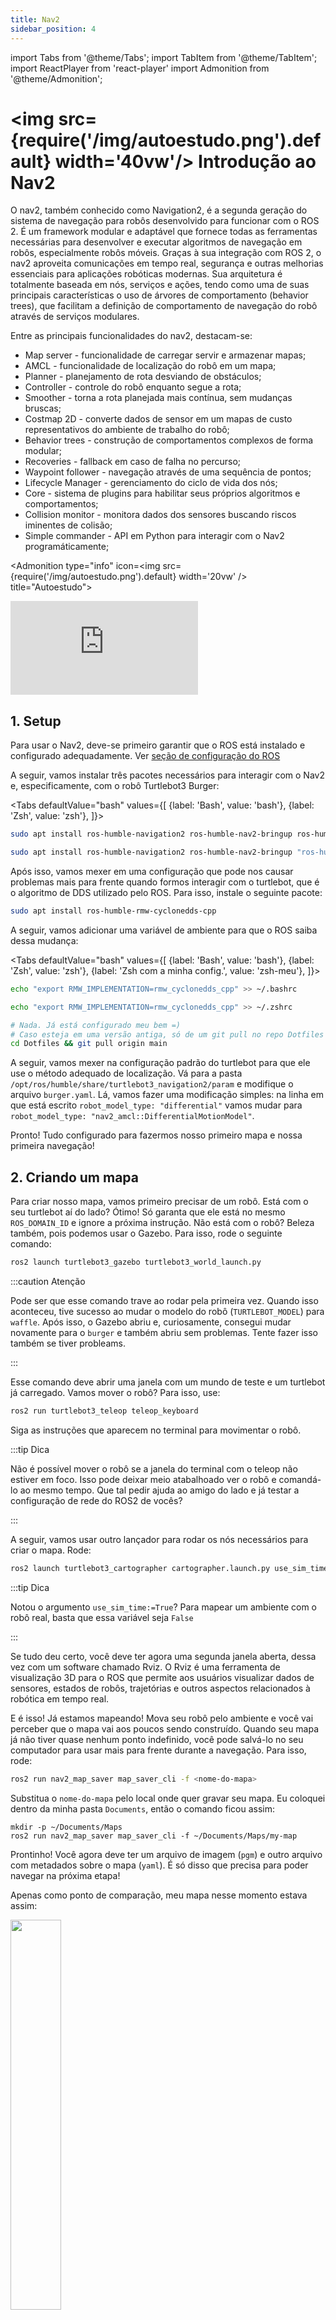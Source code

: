 ```yaml
---
title: Nav2
sidebar_position: 4
---
```


import Tabs from '@theme/Tabs';
import TabItem from '@theme/TabItem';
import ReactPlayer from 'react-player'
import Admonition from '@theme/Admonition';

# <img src={require('/img/autoestudo.png').default} width='40vw'/> Introdução ao Nav2

O nav2, também conhecido como Navigation2, é a segunda geração do sistema de
navegação para robôs desenvolvido para funcionar com o ROS 2. É um framework
modular e adaptável que fornece todas as ferramentas necessárias para
desenvolver e executar algoritmos de navegação em robôs, especialmente robôs
móveis. Graças à sua integração com ROS 2, o nav2 aproveita comunicações em
tempo real, segurança e outras melhorias essenciais para aplicações robóticas
modernas. Sua arquitetura é totalmente baseada em nós, serviços e ações, tendo
como uma de suas principais características o uso de árvores de comportamento
(behavior trees), que facilitam a definição de comportamento de navegação do
robô através de serviços modulares.

Entre as principais funcionalidades do nav2, destacam-se:

* Map server - funcionalidade de carregar servir e armazenar mapas;
* AMCL - funcionalidade de localização do robô em um mapa;
* Planner - planejamento de rota desviando de obstáculos;
* Controller - controle do robô enquanto segue a rota;
* Smoother - torna a rota planejada mais contínua, sem mudanças bruscas;
* Costmap 2D - converte dados de sensor em um mapas de custo representativos do
  ambiente de trabalho do robô;
* Behavior trees - construção de comportamentos complexos de forma modular;
* Recoveries - fallback em caso de falha no percurso;
* Waypoint follower - navegação através de uma sequência de pontos;
* Lifecycle Manager - gerenciamento do ciclo de vida dos nós;
* Core - sistema de plugins para habilitar seus próprios algoritmos e
  comportamentos;
* Collision monitor - monitora dados dos sensores buscando riscos iminentes de
  colisão;
* Simple commander - API em Python para interagir com o Nav2 programáticamente;

<Admonition 
    type="info" 
    icon=<img src={require('/img/autoestudo.png').default} width='20vw' />
    title="Autoestudo">

<div style={{ textAlign: 'center' }}>
    <iframe 
        style={{
            display: 'block',
            margin: 'auto',
            width: '100%',
            height: '50vh',
        }}
        src="https://www.youtube.com/embed/idQb2pB-h2Q" 
        frameborder="0" 
        allowFullScreen>
    </iframe>
</div>

</Admonition>

## 1. Setup

Para usar o Nav2, deve-se primeiro garantir que o ROS está instalado e
configurado adequadamente. Ver [seção de configuração do
ROS](../../sprint1/encontro3/config-ros.md)

A seguir, vamos instalar três pacotes necessários para interagir com o Nav2 e,
especificamente, com o robô Turtlebot3 Burger:

<Tabs defaultValue="bash" values={[
        {label: 'Bash', value: 'bash'},
        {label: 'Zsh', value: 'zsh'},
  ]}>

<TabItem value="bash">

```bash
sudo apt install ros-humble-navigation2 ros-humble-nav2-bringup ros-humble-turtlebot3*
```

</TabItem>

<TabItem value="zsh">

```bash
sudo apt install ros-humble-navigation2 ros-humble-nav2-bringup "ros-humble-turtlebot3*"
```

</TabItem>

</Tabs>

Após isso, vamos mexer em uma configuração que pode nos causar problemas mais
para frente quando formos interagir com o turtlebot, que é o algoritmo de DDS
utilizado pelo ROS. Para isso, instale o seguinte pacote: 

```bash
sudo apt install ros-humble-rmw-cyclonedds-cpp
```

A seguir, vamos adicionar uma variável de ambiente para que o ROS saiba dessa
mudança:

<Tabs defaultValue="bash" values={[
        {label: 'Bash', value: 'bash'},
        {label: 'Zsh', value: 'zsh'},
        {label: 'Zsh com a minha config.', value: 'zsh-meu'},
  ]}>

<TabItem value="bash">

```bash
echo "export RMW_IMPLEMENTATION=rmw_cyclonedds_cpp" >> ~/.bashrc
```

</TabItem>

<TabItem value="zsh">

```bash
echo "export RMW_IMPLEMENTATION=rmw_cyclonedds_cpp" >> ~/.zshrc
```

</TabItem>

<TabItem value="zsh-meu">

```bash
# Nada. Já está configurado meu bem =)
# Caso esteja em uma versão antiga, só de um git pull no repo Dotfiles
cd Dotfiles && git pull origin main
```

</TabItem>

</Tabs>

A seguir, vamos mexer na configuração padrão do turtlebot para que ele use o
método adequado de localização. Vá para a pasta
`/opt/ros/humble/share/turtlebot3_navigation2/param` e modifique o arquivo
`burger.yaml`. Lá, vamos fazer uma modificação simples: na linha em que está
escrito `robot_model_type: "differential"` vamos mudar para `robot_model_type:
"nav2_amcl::DifferentialMotionModel"`.

Pronto! Tudo configurado para fazermos nosso primeiro mapa e nossa primeira
navegação!

## 2. Criando um mapa

Para criar nosso mapa, vamos primeiro precisar de um robô. Está com o seu
turtlebot aí do lado? Ótimo! Só garanta que ele está no mesmo `ROS_DOMAIN_ID` e
ignore a próxima instrução. Não está com o robô? Beleza também, pois podemos
usar o Gazebo. Para isso, rode o seguinte comando:

```bash
ros2 launch turtlebot3_gazebo turtlebot3_world_launch.py
```

:::caution Atenção

Pode ser que esse comando trave ao rodar pela primeira vez. Quando isso
aconteceu, tive sucesso ao mudar o modelo do robô (`TURTLEBOT_MODEL`) para
`waffle`. Após isso, o Gazebo abriu e, curiosamente, consegui mudar novamente
para o `burger` e também abriu sem problemas. Tente fazer isso também se tiver
probleams.

:::

Esse comando deve abrir uma janela com um mundo de teste e um turtlebot já
carregado. Vamos mover o robô? Para isso, use: 

```bash
ros2 run turtlebot3_teleop teleop_keyboard
```

Siga as instruções que aparecem no terminal para movimentar o robô.

:::tip Dica

Não é possível mover o robô se a janela do terminal com o teleop não estiver em
foco. Isso pode deixar meio atabalhoado ver o robô e comandá-lo ao mesmo tempo.
Que tal pedir ajuda ao amigo do lado e já testar a configuração de rede do ROS2
de vocês?

:::

A seguir, vamos usar outro lançador para rodar os nós necessários para criar o
mapa. Rode: 

```bash
ros2 launch turtlebot3_cartographer cartographer.launch.py use_sim_time:=True 
```

:::tip Dica 

Notou o argumento `use_sim_time:=True`? Para mapear um ambiente com o robô
real, basta que essa variável seja `False`

:::

Se tudo deu certo, você deve ter agora uma segunda janela aberta, dessa vez com
um software chamado Rviz. O Rviz é uma ferramenta de visualização 3D para o ROS
que permite aos usuários visualizar dados de sensores, estados de robôs,
trajetórias e outros aspectos relacionados à robótica em tempo real.

E é isso! Já estamos mapeando! Mova seu robô pelo ambiente e você vai perceber
que o mapa vai aos poucos sendo construído. Quando seu mapa já não tiver quase
nenhum ponto indefinido, você pode salvá-lo no seu computador para usar mais
para frente durante a navegação. Para isso, rode: 

```bash 
ros2 run nav2_map_saver map_saver_cli -f <nome-do-mapa>
```

Substitua o `nome-do-mapa` pelo local onde quer gravar seu mapa. Eu coloquei
dentro da minha pasta `Documents`, então o comando ficou assim: 

```
mkdir -p ~/Documents/Maps 
ros2 run nav2_map_saver map_saver_cli -f ~/Documents/Maps/my-map
```

Prontinho! Você agora deve ter um arquivo de imagem (`pgm`) e outro arquivo com
metadados sobre o mapa (`yaml`). É só disso que precisa para poder navegar na
próxima etapa!

Apenas como ponto de comparação, meu mapa nesse momento estava assim:
<div style={{ display: 'flex', justifyContent: 'center', alignItems: 'center'}}>
    <img src={require ("/img/my-map.png").default} width="40%"/>
</div>

## 3. Navegando no mapa criado

Estamos quase lá! Agora, para que possamos navegar usando nosso mapa, vamos
usar os seguintes lançadores:

```bash
# Se ainda estiver com o gazebo aberto, não precisa disso
ros2 launch turtlebot3_gazebo turtlebot3_world_launch.py
```

E:

```bash
# Substitua o arquivo-do-mapa pelo local onde está o seu mapa
ros2 launch turtlebot3_navigation2 navigation2.launch.py use_sim_time:=True map:=<arquivo-do-mapa>.yaml
```

Se tudo deu certo, você deve estar com o Gazebo e o Rviz abertos novamente.
Toda a nossa navegação vai acontecer na janela do Rviz. Lá, você primeiro vai
setar a initial pose e depois vai mandar poses para que o robô navegue até
elas. Veja o `gif` abaixo para uma referência visual do processo:

<div style={{ display: 'flex', justifyContent: 'center', alignItems: 'center'}}>
    <ReactPlayer playing controls
    url={require('/video/nav_turtle.webm').default} width="100%"/>
</div>

## 4. Usando o Simple Commander API

<Admonition 
    type="note" 
    icon=<img src={require('/gifs/loading.gif').default} width='20vw' />
    title="Vídeo em breve...">
</Admonition>

O Simple Commander é uma API feita em Python para interagir com as ações e
serviços do Nav2 sem precisar criar os nós para isso diretamente. Com ele, é
possível setar a pose inicial, passar pontos como objetivo e até mesmo criar
uma lista de pontos pelos quais o robô obrigatoriamente deve passar.

### 4.1. Setup simple commander 

Para fazer o setup do simple commander, vamos precisar instalar alguns pacotes. Rode:

```bash
sudo apt install ros-humble-nav2-simple-commander ros-humble-tf-transformations python3-transforms3d
```

O `ros-humble-nav2-simple-commander` é a API em si, já o
`ros-humble-tf-transformations` e `python3-transforms3d` são duas bibliotecas
que permitem fazer transformações entre quaternions e ângulos de Euler, que é
algo útil para trabalhar com a pose de forma intuitiva.

### 4.2. Enviando a pose inicial

A seguir, vamos criar um script para utilizar o simple commander. Para isso,
crie um novo arquivo com:

```bash
touch nav2_test.py 
chmod +x nav2_test.py
```

O conteúdo desse arquivo pode ser visto abaixo:

```python showLineNumbers title="nav2_test.py"
#! /usr/bin/env python3 
import rclpy
from nav2_simple_commander.robot_navigator import BasicNavigator
from geometry_msgs.msg import PoseStamped
from tf_transformations import quaternion_from_euler

rclpy.init()
nav = BasicNavigator()
q_x, q_y, q_z, q_w = quaternion_from_euler(0.0, 0.0, 0.0)
initial_pose = PoseStamped()
initial_pose.header.frame_id = 'map'
initial_pose.header.stamp = nav.get_clock().now().to_msg()
initial_pose.pose.position.x = 0.0
initial_pose.pose.position.y = 0.0
initial_pose.pose.position.z = 0.0
initial_pose.pose.orientation.x = q_x
initial_pose.pose.orientation.y = q_y
initial_pose.pose.orientation.z = q_z
initial_pose.pose.orientation.w = q_w

nav.setInitialPose(initial_pose)
nav.waitUntilNav2Active()

rclpy.shutdown()
```

O vídeo abaixo demonstra o funcionamento desse script:

<div style={{ display: 'flex', justifyContent: 'center', alignItems: 'center'}}>
    <ReactPlayer playing controls
    url={require('/video/initial_pose.webm').default} width="100%"/>
</div>
<br/>

:::tip Dica 

Apesar de usarmos um script simples nesse exemplo, o mais indicado é criar um
pacote em um workspace ROS para lidar com o simple commander

:::

### 4.3. Navegando até pose

Vamos criar agora um novo script, agora para enviar uma pose como objetivo para
o Nav2. Crie o arquivo com:

```bash
touch nav2_go_to_pose.py 
chmod +x nav2_go_to_pose.py
```

E preencha o arquivo com: 

```python showLineNumbers title="nav2_go_to_pose.py"
#! /usr/bin/env python3 
import rclpy
from nav2_simple_commander.robot_navigator import BasicNavigator
from geometry_msgs.msg import PoseStamped
from tf_transformations import quaternion_from_euler
from math import pi

rclpy.init()
nav = BasicNavigator()
q_x, q_y, q_z, q_w = quaternion_from_euler(0.0, 0.0, pi/4)
goal_pose = PoseStamped()
goal_pose.header.frame_id = 'map'
goal_pose.header.stamp = nav.get_clock().now().to_msg()
goal_pose.pose.position.x = 1.0
goal_pose.pose.position.y = 0.0
goal_pose.pose.position.z = 0.0
goal_pose.pose.orientation.x = q_x
goal_pose.pose.orientation.y = q_y
goal_pose.pose.orientation.z = q_z
goal_pose.pose.orientation.w = q_w

nav.goToPose(goal_pose)
while not nav.isTaskComplete():
    print(nav.getFeedback())

rclpy.shutdown()
```

O vídeo abaixo exemplifica o comportamento do script:

<div style={{ display: 'flex', justifyContent: 'center', alignItems: 'center'}}>
    <ReactPlayer playing controls
    url={require('/video/nav_go_pose.webm').default} width="100%"/>
</div>
<br/>

:::tip Dica

Note que, embora os scripts estejam fazendo dois passos separadamente, é
possível criar apenas um script que configura a pose inicial e manda um
objetivo ao nav2

:::

### 4.4. Navegando através de waypoints

Vamos agora criar um terceiro exemplo. Nesse, vamos trabalhar com vários
waypoints e o nav2 fazendo com que o robô vá para cada um deles em sequência.
Vamos criar o arquivo:

```bash
touch nav_waypoints.py 
chmod +x nav_waypoints.py
```

E vamos preencher ele com:

<Tabs defaultValue="waypoints" values={[
        {label: 'Script', value: 'waypoints'},
        {label: 'Função p/ criar poses', value: 'posefunc'},
  ]}>

<TabItem value="waypoints">

```python showLineNumbers title="nav_waypoints.py"
#! /usr/bin/env python3 
import rclpy
from nav2_simple_commander.robot_navigator import BasicNavigator
from geometry_msgs.msg import PoseStamped
from tf_transformations import quaternion_from_euler
from math import pi

rclpy.init()
nav = BasicNavigator()
goal_pose1 = create_pose_stamped(nav, 2.5, 1.0, 1.57)
goal_pose2 = create_pose_stamped(nav, 0.0, 1.0, 1.57)
goal_pose3 = create_pose_stamped(nav, 0.0, 0.0, 0.00)

waypoints = [goal_pose1, goal_pose2, goal_pose3]

nav.followWaypoints(waypoints)
while not nav.isTaskComplete():
    print(nav.getFeedback())

rclpy.shutdown()
```

</TabItem>

<TabItem value="posefunc">

```python showLineNumbers title="nav_waypoints::create_pose_stamped"
def create_pose_stamped(navigator, pos_x, pos_y, rot_z):
    q_x, q_y, q_z, q_w = tf_transformations.quaternion_from_euler(0.0, 0.0, rot_z)
    pose = PoseStamped()
    pose.header.frame_id = 'map'
    pose.header.stamp = nav.get_clock().now().to_msg()
    pose.pose.position.x = pos_x
    pose.pose.position.y = pos_y
    pose.pose.position.z = pos_x
    pose.pose.orientation.x = q_x
    pose.pose.orientation.y = q_y
    pose.pose.orientation.z = q_z
    pose.pose.orientation.w = q_w
    return pose
```

</TabItem>

</Tabs>

Note que trata-se basicamente do exemplo anterior, porém com uma lista de
pontos chamada `waypoints`.
